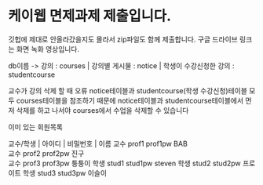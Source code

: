 # 케이웹 면제과제 제출입니다.

깃헙에 제대로 안올라갔을지도 몰라서 zip파일도 함께 제출합니다.
구글 드라이브 링크는 화면 녹화 영상입니다.

db이름 -> 강의 : courses | 강의별 게시물 : notice | 학생이 수강신청한 강의 : studentcourse

교수가 강의 삭제 할 때 오류
notice테이블과 studentcourse(학생 수강신청)테이블 모두 courses테이블을 참조하기 때문에 notice테이블과 studentcourse테이블에서 먼저 삭제를 하고 나서야 courses에서 수업을 삭제할 수 있습니다

이미 있는 회원목록

교수/학생  |   아이디   |    비밀번호     |    이름
교수           prof1        prof1pw          BAB  
교수           prof2        prof2pw          진구  
교수           prof3        prof3pw          퉁퉁이
학생           stud1        stud1pw          steven
학생           stud2        stud2pw          프로이트
학생           stud3        stud3pw          이슬이

